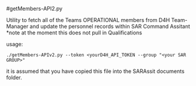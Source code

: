 #getMembers-API2.py

Utility to fetch all of the Teams OPERATIONAL members from D4H Team-Manager  and update the personnel records within SAR Command Assitant
*note at the moment this does not pull in Qualifications

usage:
```
./getMembers-APIv2.py --token <yourD4H_API_TOKEN --group "<your SAR GROUP>" 
```

it is assumed that you have copied this file into the SARAssit documents folder. 
